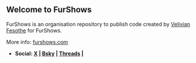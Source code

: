<h2>Welcome to FurShows</h2>

FurShows is an organisation repository to publish code created by <a href="https://github.com/Fesothe">Velivian Fesothe</a> for FurShows.

More info: <a href="https://furshows.com">furshows.com</a>

* <b>Social: <a href="https://twitter.com/FurShows">X</a> | <a href="https://bsky.app/profile/furshows.org">Bsky</a> | <a href="https://www.threads.net/@furshows">Threads</a> | </b>

